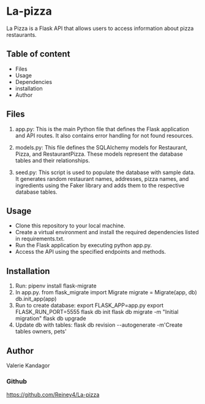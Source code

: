 # La-pizza
La Pizza is a Flask API that allows users to access information  about pizza restaurants.

## Table of content
* Files
* Usage
* Dependencies
* installation
* Author


## Files
1. app.py: This is the main Python file that defines the Flask application and API routes. It also contains error handling for not found resources.

2. models.py: This file defines the SQLAlchemy models for Restaurant, Pizza, and RestaurantPizza. These models represent the database tables and their relationships.

3. seed.py: This script is used to populate the database with sample data. It generates random restaurant names, addresses, pizza names, and ingredients using the Faker library and adds them to the respective database tables.

## Usage

* Clone this repository to your local machine.
* Create a virtual environment and install the required dependencies listed in requirements.txt.
* Run the Flask application by executing python app.py.
* Access the API using the specified endpoints and methods.

## Installation

1. Run:
pipenv install flask-migrate 
2. In app.py.
from flask_migrate import Migrate
migrate = Migrate(app, db)
db.init_app(app)
3. Run to create database:
export FLASK_APP=app.py
export FLASK_RUN_PORT=5555
flask db init 
flask db migrate -m "Initial migration"
flask db upgrade
4. Update db with tables:
flask db revision --autogenerate -m'Create tables owners, pets'

## Author
Valerie Kandagor

###  Github

https://github.com/Reiney4/La-pizza

